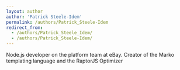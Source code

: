 ```yaml
---
layout: author
author: 'Patrick Steele-Idem'
permalink: /authors/Patrick_Steele-Idem
redirect_from:
  - /authors/Patrick_Steele_Idem/
  - /authors/Patrick_Steele-Idem/
---
```


Node.js developer on the platform team at eBay. Creator of the Marko templating language and the RaptorJS Optimizer